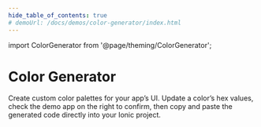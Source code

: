```yaml
---
hide_table_of_contents: true
# demoUrl: /docs/demos/color-generator/index.html
---
```


import ColorGenerator from '@page/theming/ColorGenerator';

# Color Generator

Create custom color palettes for your app’s UI. Update a color’s hex values, check the demo app on the right to confirm, then copy and paste the generated code directly into your Ionic project.

<ColorGenerator />
